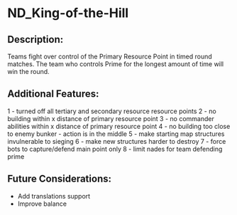 # ND_King-of-the-Hill

## Description:
Teams fight over control of the Primary Resource Point in timed round matches.
The team who controls Prime for the longest amount of time will win the round.



## Additional Features:
1 - turned off all tertiary and secondary resource resource points
2 - no building within x distance of primary resource point
3 - no commander abilities within x distance of primary resource point
4 - no building too close to enemy bunker - action is in the middle
5 - make starting map structures invulnerable to sieging
6 - make new structures harder to destroy
7 - force bots to capture/defend main point only
8 - limit nades for team defending prime

## Future Considerations:
- Add translations support
- Improve balance
